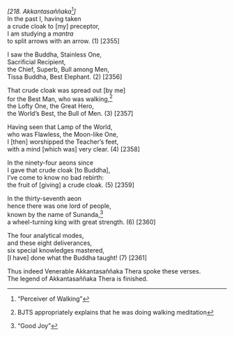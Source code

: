 *\[218. Akkantasaññaka*[^1]*\]*  
In the past I, having taken  
a crude cloak to \[my\] preceptor,  
I am studying a *mantra*  
to split arrows with an arrow. (1) \[2355\]

I saw the Buddha, Stainless One,  
Sacrificial Recipient,  
the Chief, Superb, Bull among Men,  
Tissa Buddha, Best Elephant. (2) \[2356\]

That crude cloak was spread out \[by me\]  
for the Best Man, who was walking,[^2]  
the Lofty One, the Great Hero,  
the World’s Best, the Bull of Men. (3) \[2357\]

Having seen that Lamp of the World,  
who was Flawless, the Moon-like One,  
I \[then\] worshipped the Teacher’s feet,  
with a mind \[which was\] very clear. (4) \[2358\]

In the ninety-four aeons since  
I gave that crude cloak \[to Buddha\],  
I’ve come to know no bad rebirth:  
the fruit of \[giving\] a crude cloak. (5) \[2359\]

In the thirty-seventh aeon  
hence there was one lord of people,  
known by the name of Sunanda,[^3]  
a wheel-turning king with great strength. (6) \[2360\]

The four analytical modes,  
and these eight deliverances,  
six special knowledges mastered,  
\[I have\] done what the Buddha taught! (7) \[2361\]

Thus indeed Venerable Akkantasaññaka Thera spoke these verses.  
The legend of Akkantasaññaka Thera is finished.

[^1]: “Perceiver of Walking”

[^2]: BJTS appropriately explains that he was doing walking meditation

[^3]: “Good Joy”

